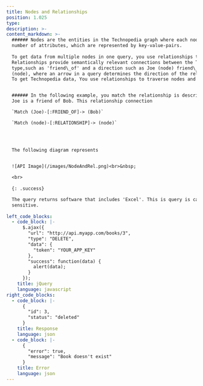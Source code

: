 ```yaml
---
title: Nodes and Relationships
position: 1.025
type:
description: >-
content_markdown: >-
  ###### Nodes are the entities in the Technopedia graph where each nodes stores specific data. Nodes can have any
  number of attributes, which are represented by key-value-pairs. 
  
  To get data from multiple nodes in one query, you use relationships to connect the nodes and their attributes. 
  Relationships provide semantically relevant connections between the Technopedia nodes. Relationships might have a
  type,such as 'friend\_of' and a direction such as Joe (node) friend\_of Bob
  (node), where an arrow in a query determines the direction of the relationship.
  To get Technopedia data, You use relationships to traverse nodes and define the criteria for the data that you want to extract from the database.


  ###### In the following example, you match the relationship is descriped as
  Joe is a friend of Bob. This relationship connection 

  `Match (Joe)-[:FRIEND_OF]-> (Bob)`

  `Match (node)-[:RELATIONSHIP]-> (node)`


  

  The following diagram represents 


  ![API Image](/images/NodeAndRel.png)<br>&nbsp;
  
  <br>
 
  {: .success}

  The query returns software that includes 'Excel'. This is query is case
  sensitive.
  
left_code_blocks:
  - code_block: |-
      $.ajax({
        "url": "http://api.myapp.com/books/3",
        "type": "DELETE",
        "data": {
          "token": "YOUR_APP_KEY"
        },
        "success": function(data) {
          alert(data);
        }
      });
    title: jQuery
    language: javascript
right_code_blocks:
  - code_block: |-
      {
        "id": 3,
        "status": "deleted"
      }
    title: Response
    language: json
  - code_block: |-
      {
        "error": true,
        "message": "Book doesn't exist"
      }
    title: Error
    language: json
---
```


